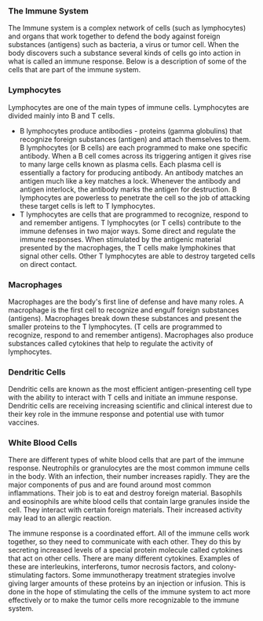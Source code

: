 ### The Immune System
The Immune system is a complex network of cells (such as lymphocytes) and organs that work together to defend the body against foreign substances (antigens) such as bacteria, a virus or tumor cell.  When the body discovers such a substance several kinds of cells go into action in what is called an immune response.  Below is a description of some of the cells that are part of the immune system.

### Lymphocytes
Lymphocytes are one of the main types of immune cells.  Lymphocytes are divided mainly into B and T cells.

- B lymphocytes produce antibodies - proteins (gamma globulins) that recognize foreign substances (antigen) and attach themselves to them.  B lymphocytes (or B cells) are each programmed to make one specific antibody.   When a B cell comes across its triggering antigen it gives rise to many large cells known as plasma cells.  Each plasma cell is essentially a factory for producing antibody.  An antibody matches an antigen much like a key matches a lock.  Whenever the antibody and antigen interlock, the antibody marks the antigen for destruction.  B lymphocytes are powerless to penetrate the cell so the job of attacking these target cells is left to T lymphocytes. 
- T lymphocytes are cells that are programmed to recognize, respond to and remember antigens.  T lymphocytes (or T cells) contribute to the immune defenses in two major ways. Some direct and regulate the immune responses.  When stimulated by the antigenic material presented by the macrophages, the T cells make lymphokines that signal other cells.   Other T lymphocytes are able to destroy targeted cells on direct contact.

### Macrophages
Macrophages are the body's first line of defense and have many roles.  A macrophage is the first cell to recognize and engulf foreign substances (antigens).  Macrophages break down these substances and present the smaller proteins to the T lymphocytes.  (T cells are programmed to recognize, respond to and remember antigens).  Macrophages also produce substances called cytokines that help to regulate the activity of lymphocytes.

### Dendritic Cells
Dendritic cells are known as the most efficient antigen-presenting cell type with the ability to interact with T cells and initiate an immune response.  Dendritic cells are receiving increasing scientific and clinical interest due to their key role in the immune response and potential use with tumor vaccines.

### White Blood Cells
There are different types of white blood cells that are part of the immune response.  Neutrophils or granulocytes are the most common immune cells in the body.  With an infection, their number increases rapidly.  They are the major components of pus and are found around most common inflammations.  Their job is to eat and destroy foreign material.  Basophils and eosinophils are white blood cells that contain large granules inside the cell.  They interact with certain foreign materials.  Their increased activity may lead to an allergic reaction.

The immune response is a coordinated effort.  All of the immune cells work together, so they need to communicate with each other.  They do this by secreting increased levels of a special protein molecule called cytokines that act on other cells.  There are many different cytokines.  Examples of these are interleukins, interferons, tumor necrosis factors, and colony-stimulating factors.  Some immunotherapy treatment strategies involve giving larger amounts of these proteins by an injection or infusion.  This is done in the hope of stimulating the cells of the immune system to act more effectively or to make the tumor cells more recognizable to the immune system.
